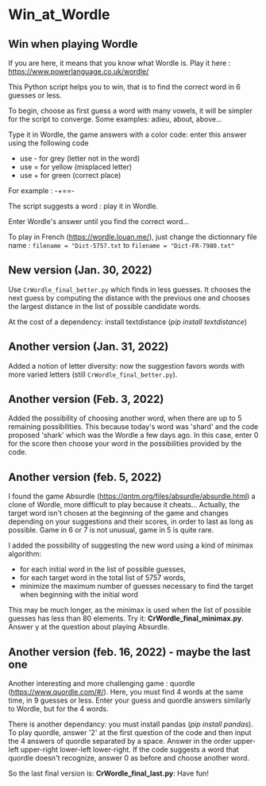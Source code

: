 # Win_at_Wordle
## Win when playing Wordle

If you are here, it means that you know what Wordle is. Play it here : https://www.powerlanguage.co.uk/wordle/

This Python script helps you to win, that is to find the correct word in 6 guesses or less.

To begin, choose as first guess a word with many vowels, it will be simpler for the script to converge. Some examples: adieu, about, above...

Type it in Wordle, the game answers with a color code: enter this answer using the following code
* use - for grey (letter not in the word)
* use = for yellow (misplaced letter)
* use + for green (correct place)

For example : -+==-

The script suggests a word : play it in Wordle.

Enter Wordle's answer until you find the correct word...

To play in French (https://wordle.louan.me/), just change the dictionnary file name :
```filename = "Dict-5757.txt```
to
```filename = "Dict-FR-7980.txt"```

## New version (Jan. 30, 2022)
Use `CrWordle_final_better.py` which finds in less guesses. It chooses the next guess by computing the distance with the previous one and chooses the largest distance in the list of possible candidate words.

At the cost of a dependency: install textdistance (*pip install textdistance*)

## Another version (Jan. 31, 2022)
Added a notion of letter diversity: now the suggestion  favors words with more varied letters (still `CrWordle_final_better.py`).

## Another version (Feb. 3, 2022)
Added the possibility of choosing another word, when there are up to 5 remaining possibilities. This because today's word was 'shard' and the code proposed 'shark' which was the Wordle a few days ago. In this case, enter 0 for the score then choose your word in the possibilities provided by the code.

## Another version (feb. 5, 2022)
I found the game Absurdle (https://qntm.org/files/absurdle/absurdle.html) a clone of Wordle, more difficult to play because it cheats... Actually, the target word isn't chosen at the beginning of the game and changes depending on your suggestions and their scores, in order to last as long as possible. Game in 6 or 7 is not unusual, game in 5 is quite rare.

I added the possibility of suggesting the new word using a kind of minimax algorithm: 
* for each initial word in the list of possible guesses, 
* for each target word in the total list of 5757 words, 
* minimize the maximum number of guesses necessary to find the target when beginning with the initial word

This may be much longer, as the minimax is used when the list of possible guesses has less than 80 elements. Try it: **CrWordle_final_minimax.py**. Answer y at the question about playing Absurdle.

## Another version (feb. 16, 2022) - maybe the last one
Another interesting and more challenging game : quordle (https://www.quordle.com/#/). Here, you must find 4 words at the same time, in 9 guesses or less. Enter your guess and quordle answers similarly to Wordle, but for the 4 words.

There is another dependancy: you must install pandas (*pip install pandas*). To play quordle, answer '2' at the first question of the code and then input the 4 answers of quordle separated by a space. Answer in the order upper-left upper-right lower-left lower-right. If the code suggests a word that quordle doesn't recognize, answer 0 as before and choose another word.

So the last final version is: **CrWordle_final_last.py**: Have fun!
